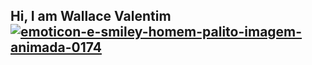 ## Hi, I am Wallace Valentim <a href="https://www.imagensanimadas.com/cat-emoticons-e-smiles-de-homens-palito-672.htm"><img src="https://www.imagensanimadas.com/data/media/672/emoticon-e-smiley-homem-palito-imagem-animada-0174.gif" border="0" alt="emoticon-e-smiley-homem-palito-imagem-animada-0174" /></a>




